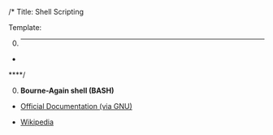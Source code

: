 /*
Title: Shell Scripting

Template:

0. ****

* []()

****/

0. **Bourne-Again shell (BASH)**

  * [Official Documentation (via GNU)](https://www.gnu.org/software/bash/manual/bashref.html)

  * [Wikipedia](https://en.wikipedia.org/wiki/Bash_(Unix_shell))
